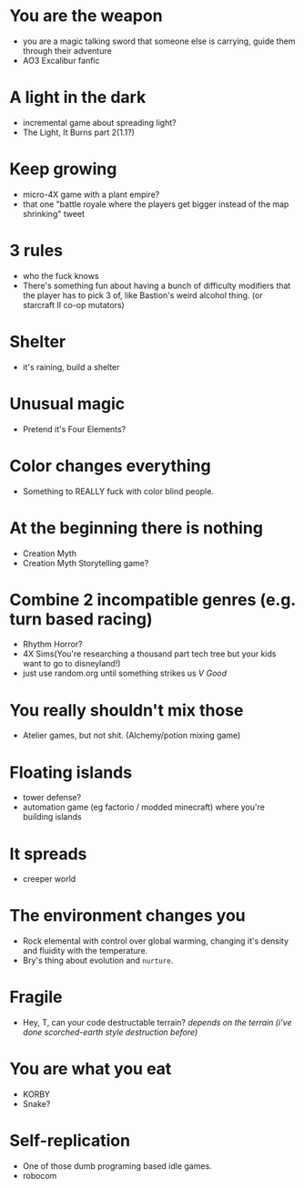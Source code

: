 # You are the weapon
- you are a magic talking sword that someone else is carrying, guide them through their adventure
- AO3 Excalibur fanfic
# A light in the dark
- incremental game about spreading light?
- The Light, It Burns part 2(1.1?)
# Keep growing
- micro-4X game with a plant empire?
- that one "battle royale where the players get bigger instead of the map shrinking" tweet
# 3 rules
- who the fuck knows
- There's something fun about having a bunch of difficulty modifiers that the player has to pick 3 of, like Bastion's weird alcohol thing. (or starcraft II co-op mutators)
# Shelter
- it's raining, build a shelter
# Unusual magic
- Pretend it's Four Elements?
# Color changes everything
- Something to REALLY fuck with color blind people.
# At the beginning there is nothing
- Creation Myth
- Creation Myth Storytelling game?
# Combine 2 incompatible genres (e.g. turn based racing)
- Rhythm Horror?
- 4X Sims(You're researching a thousand part tech tree but your kids want to go to disneyland!)
- just use random.org until something strikes us _V Good_
# You really shouldn't mix those
- Atelier games, but not shit. (Alchemy/potion mixing game)
# Floating islands
- tower defense?
- automation game (eg factorio / modded minecraft) where you're building islands
# It spreads
- creeper world
# The environment changes you
- Rock elemental with control over global warming, changing it's density and fluidity with the temperature.
- Bry's thing about evolution and `nurture`.
# Fragile
- Hey, T, can your code destructable terrain? _depends on the terrain (i've done scorched-earth style destruction before)_
# You are what you eat
- KORBY
- Snake?
# Self-replication
- One of those dumb programing based idle games.
- robocom